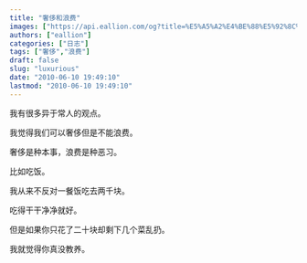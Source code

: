 ```yaml
---
title: "奢侈和浪费"
images: ["https://api.eallion.com/og?title=%E5%A5%A2%E4%BE%88%E5%92%8C%E6%B5%AA%E8%B4%B9"]
authors: ["eallion"]
categories: ["日志"]
tags: ["奢侈","浪费"]
draft: false
slug: "luxurious"
date: "2010-06-10 19:49:10"
lastmod: "2010-06-10 19:49:10"
---
```


我有很多异于常人的观点。

我觉得我们可以奢侈但是不能浪费。

奢侈是种本事，浪费是种恶习。

比如吃饭。

我从来不反对一餐饭吃去两千块。

吃得干干净净就好。

但是如果你只花了二十块却剩下几个菜乱扔。

我就觉得你真没教养。
